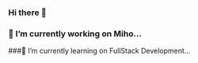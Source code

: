 ### Hi there 👋
### 🔭 I’m currently working on Miho...
###🌱 I’m currently learning on FullStack Development...

<!--
**freakyjones/freakyjones** is a ✨ _special_ ✨ repository because its `README.md` (this file) appears on your GitHub profile.

Here are some ideas to get you started:

- 🔭 I’m currently working on Miho...
- 🌱 I’m currently learning on FullStack Development...
- 👯 I’m looking to collaborate on ...
- 🤔 I’m looking for help with ...
- 💬 Ask me about ...
- 📫 How to reach me: ...
- 😄 Pronouns: ...
- ⚡ Fun fact: ...
-->
